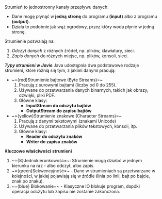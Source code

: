 Strumień to jednostronny kanały przepływu danych:
- Dane mogę płynąć w **jedną stronę** do programu **(input)** albo z programu **(output)**.
- Działa to podobnie jak wąż ogrodowy, przez który woda płynie w jedną stronę.

Strumienie pozwalają na:
1. *Odczyt danych* z różnych źródeł, np. plików, klawiatury, sieci.
2. *Zapis danych* do różnych miejsc, np. plików, konsoli, sieci.

***Typy strumieni w Javie***
Java udostępnia dwa podstawowe rodzaje strumieni, które różnią się tym, z jakimi danymi pracują:
- ~={red}Strumienie bajtowe (Byte Streams)=~
	1. Pracują z surowymi bajtami (liczby od 0 do 255).
	2. Używane do przetwarzania danych binarnych, takich jak obrazy, dźwięki, pliki PDF.
	3. Główne klasy:
		- **InputStream do odczytu bajtów**
		- **OutputStream do zapisu bajtów**
- ~={yellow}Strumienie znakowe (Character Streams)=~
	1. Pracują z danymi tekstowymi (znakami Unicode)
	2. Używane do przetwarzania plików tekstowych, konsoli, itp.
	3. Główne klasy:
		- **Reader do odczytu znaków**
		- **Writer do zapisu znaków**

**Kluczowe właściwości strumieni**
1. ~={8}Jednokierunkowość=~: Strumienie mogą działać w jednym kierunku na raz - albo odczyt, albo zapis.
2. ~={green}Sekwencyjność=~ - Dane w strumieniach są przetwarzane w kolejności, w jakiej pojawiają się w źródle (linia po linii, bajt po bajcie, znak po znaku).
3. ~={blue} Blokowanie=~ - Klasyczne IO blokuje program, dopóki operacja odczytu lub zapisu nie zostanie zakończona.